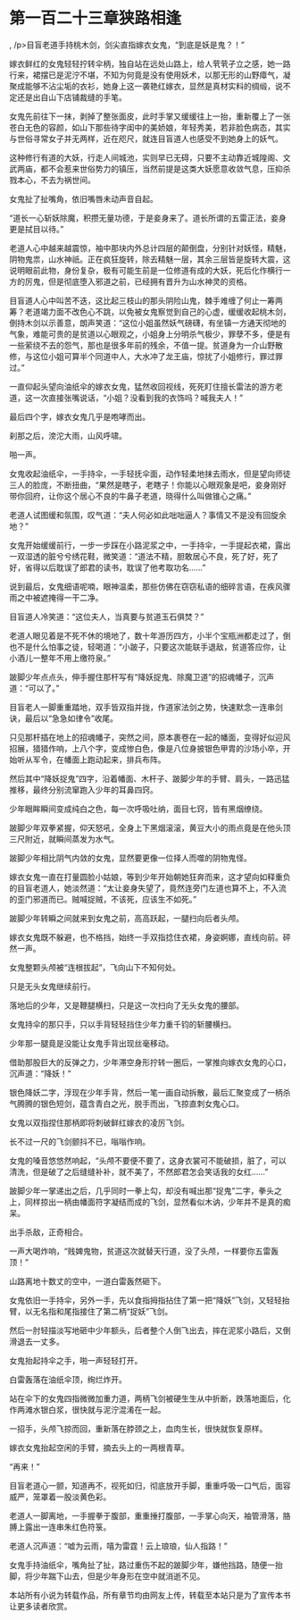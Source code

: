 # 第一百二十三章狭路相逢
,  /p&gt;目盲老道手持桃木剑，剑尖直指嫁衣女鬼，“到底是妖是鬼？！”
   嫁衣鲜红的女鬼轻轻拧转伞柄，独自站在远处山路上，给人茕茕孑立之感，她一路行来，裙摆已是泥泞不堪，不知为何竟是没有使用妖术，以那无形的山野瘴气，凝聚成能够不沾尘垢的衣衫，她身上这一袭艳红嫁衣，显然是真材实料的绸缎，说不定还是出自山下店铺裁缝的手笔。
   女鬼先前往下一抹，剥掉了整张面皮，此时手掌又缓缓往上一抬，重新覆上了一张苍白无色的容颜，如山下那些待字闺中的美娇娘，年轻秀美，若非脸色病态，其实与世俗寻常女子并无两样，近在咫尺，就连目盲道人也感受不到她身上的妖气。
   这种修行有道的大妖，行走人间城池，实则早已无碍，只要不主动靠近城隍阁、文武两庙，都不会惹来世俗势力的镇压，当然前提是这类大妖愿意收敛气息，压抑杀戮本心，不去为祸世间。
   女鬼扯了扯嘴角，依旧嘴唇未动声音自起。
   “道长一心斩妖除魔，积攒无量功德，于是妾身来了。道长所谓的五雷正法，妾身更是拭目以待。”
   老道人心中越来越震惊，袖中那块内外总计四层的颠倒盘，分别针对妖怪，精魅，阴物鬼祟，山水神祇。正在疯狂旋转，除去精魅一层，其余三层皆是旋转大震，这说明眼前此物，身份复杂，极有可能生前是一位修道有成的大妖，死后化作横行一方的厉鬼，但是彻底堕入邪道之前，已经拥有晋升为山水神灵的资格。
   目盲道人心中叫苦不迭，这比起三枝山的那头阴险山鬼，棘手难缠了何止一筹两筹？老道竭力面不改色心不跳，以免被女鬼察觉到自己的心虚，缓缓收起桃木剑，倒持木剑以示善意，朗声笑道：“这位小姐虽然妖气磅礴，有坐镇一方通天彻地的气象，难能可贵的是贫道以心眼观之，小姐身上分明杀气极少，罪孽不多，便是有一些萦绕不去的怨气，那也是很多年前的残余，不值一提。贫道身为一介山野散修，与这位小姐可算半个同道中人，大水冲了龙王庙，惊扰了小姐修行，罪过罪过。”
   一直仰起头望向油纸伞的嫁衣女鬼，猛然收回视线，死死盯住擅长雷法的游方老道，这一次直接张嘴说话，“小姐？没看到我的衣饰吗？喊我夫人！”
   最后四个字，嫁衣女鬼几乎是咆哮而出。
   刹那之后，滂沱大雨，山风呼啸。
   啪一声。
   女鬼收起油纸伞，一手持伞，一手轻抚伞面，动作轻柔地抹去雨水，但是望向师徒三人的脸庞，不断扭曲，“果然是瞎子，老瞎子！你能以心眼观象是吧，妾身刚好带你回府，让你这个居心不良的牛鼻子老道，晓得什么叫做锥心之痛。”
   老道人试图缓和氛围，叹气道：“夫人何必如此咄咄逼人？事情又不是没有回旋余地？”
   女鬼开始缓缓前行，一步一步踩在小路泥浆之中，一手持伞，一手提起衣裙，露出一双湿透的脏兮兮绣花鞋，微笑道：“道法不精，胆敢居心不良，死了好，死了好，省得以后耽误了郎君的读书，耽误了他考取功名……”
   说到最后，女鬼细语呢喃，眼神温柔，那些仿佛在窃窃私语的细碎言语，在疾风骤雨之中被遮掩得一干二净。
   目盲道人冷笑道：“这位夫人，当真要与贫道玉石俱焚？”
   老道人眼见着是不死不休的境地了，数十年游历四方，小半个宝瓶洲都走过了，倒也不是什么怕事之徒，轻喝道：“小跛子，只要这次能联手退敌，贫道答应你，让小酒儿一整年不用上缴符泉。”
   跛脚少年点点头，伸手握住那杆写有“降妖捉鬼、除魔卫道”的招魂幡子，沉声道：“可以了。”
   目盲老人一脚重重踏地，双手皆双指并拢，作道家法剑之势，快速默念一连串剑诀，最后以“急急如律令”收尾。
   只见那杆插在地上的招魂幡子，突然之间，原本裹卷在一起的幡面，变得好似迎风招展，猎猎作响，上八个字，变成惨白色，像是八位身披银色甲胄的沙场小卒，开始听从军令，在幡面上跑动起来，排兵布阵。
   然后其中“降妖捉鬼”四字，沿着幡面、木杆子、跛脚少年的手臂、肩头，一路迅猛推移，最终分别流窜跑入少年的耳鼻四窍。
   少年眼眸瞬间变成纯白之色，每一次呼吸吐纳，面目七窍，皆有黑烟缭绕。
   跛脚少年双拳紧握，仰天怒吼，全身上下黑烟滚滚，黄豆大小的雨点竟是在他头顶三尺附近，就瞬间蒸发为水气。
   跛脚少年相比阴气内敛的女鬼，显然要更像一位择人而噬的阴物鬼怪。
   嫁衣女鬼一直在打量圆脸小姑娘，等到少年开始朝她狂奔而来，这才望向如释重负的目盲老道人，她淡然道：“太让妾身失望了，竟然连旁门左道也算不上，不入流的歪门邪道而已。贼喊捉贼，不该死，应该生不如死。”
   跛脚少年转瞬之间就来到女鬼之前，高高跃起，一腿扫向后者头颅。
   嫁衣女鬼既不躲避，也不格挡，始终一手双指捻住衣裙，身姿婀娜，直线向前。砰然一声。
   女鬼整颗头颅被“连根拔起”，飞向山下不知何处。
   只是无头女鬼继续前行。
   落地后的少年，又是鞭腿横扫，只是这一次扫向了无头女鬼的腰部。
   女鬼持伞的那只手，只以手背轻轻挡住少年力重千钧的斩腰横扫。
   少年那一腿竟是没能让女鬼手背出现丝毫移动。
   借助那股巨大的反弹之力，少年滞空身形拧转一圈后，一掌推向嫁衣女鬼的心口，沉声道：“降妖！”
   银色降妖二字，浮现在少年手背，然后一笔一画自动拆散，最后汇聚变成了一柄杀气腾腾的银色短剑，蕴含青白之光，脱手而出，飞掠直刺女鬼心口。
   女鬼以双指捏住那柄即将刺破鲜红嫁衣的凌厉飞剑。
   长不过一尺的飞剑颤抖不已，嗡嗡作响。
   女鬼的嗓音悠悠然响起，“头颅不要便不要了，这身衣裳可不能破损，脏了，可以清洗，但是破了之后缝缝补补，就不美了，不然郎君怎会笑话我的女红……”
   跛脚少年一掌递出之后，几乎同时一拳上勾，却没有喊出那“捉鬼”二字，拳头之上，同样掠出一柄由幡面符字凝结而成的飞剑，显然看似木讷，少年并不是真的痴呆。
   出手杀敌，正奇相合。
   一声大喝炸响，“贱婢鬼物，贫道这次就替天行道，没了头颅，一样要你五雷轰顶！”
   山路离地十数丈的空中，一道白雷轰然砸下。
   女鬼依旧一手持伞，另外一手，先以食指拇指拈住了第一把“降妖”飞剑，又轻轻抬臂，以无名指和尾指接住了第二柄“捉妖”飞剑。
   然后一肘轻描淡写地砸中少年额头，后者整个人倒飞出去，摔在泥浆小路后，又倒滑退去一丈多。
   女鬼抬起持伞之手，啪一声轻轻打开。
   白雷轰落在油纸伞顶，绚烂炸开。
   站在伞下的女鬼四指微微加重力道，两柄飞剑被硬生生从中折断，跌落地面后，化作两滩水银白浆，很快就与泥泞混淆在一起。
   一招手，头颅飞掠而回，重新落在脖颈之上，血肉生长，很快就恢复原样。
   嫁衣女鬼抬起空闲的手臂，摘去头上的一两根青草。
   “再来！”
   目盲老道心一颤，知道再不，视死如归，彻底放开手脚，重重呼吸一口气后，面容威严，笼罩着一股淡黄色彩。
   老道人一脚离地，一手握拳于腹部，重重捶打腹部，一手掌心向天，袖管滑落，胳膊上露出一连串朱红色符箓。
   老道人沉声道：“嘘为云雨，嘻为雷霆！云上琅琅，仙人指路！”
   女鬼手持油纸伞，嘴角扯了扯，路过重伤不起的跛脚少年，嫌他挡路，随便一抬脚，将少年踹下山去，但是少年身形在空中就消逝不见。
  本站所有小说为转载作品，所有章节均由网友上传，转载至本站只是为了宣传本书让更多读者欣赏。